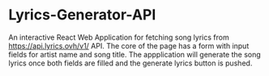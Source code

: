 # Lyrics-Generator-API
An interactive React Web Application for fetching song lyrics from https://api.lyrics.ovh/v1/ API. The core of the page has a form with input fields for artist name and song title. The appplication will generate the song lyrics once both fields are filled and the generate lyrics button is pushed. 
